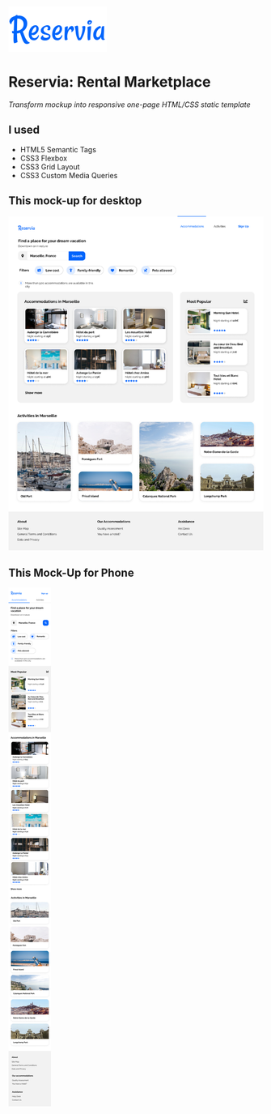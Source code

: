![reservia Logo](/img/Reservia.svg)

# Reservia: Rental Marketplace
*Transform mockup into responsive one-page HTML/CSS static template*

## I used
- HTML5 Semantic Tags
- CSS3 Flexbox
- CSS3 Grid Layout
- CSS3 Custom Media Queries

## This mock-up for desktop
![desktop](/img/Desktop.png)

## This Mock-Up for Phone
![phone](/img/iPhone.png)
